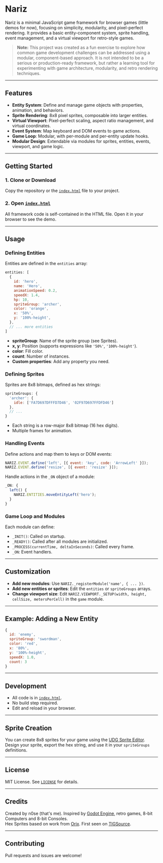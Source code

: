 # Nariz

Nariz is a minimal JavaScript game framework for browser games (little demos for now), focusing on simplicity, modularity, and pixel-perfect rendering. It provides a basic entity-component system, sprite handling, event management, and a virtual viewport for retro-style games.


> **Note:** This project was created as a fun exercise to explore how common game development challenges can be addressed using a modular, component-based approach. It is not intended to be a serious or production-ready framework, but rather a learning tool for experimenting with game architecture, modularity, and retro rendering techniques.

---

## Features

- **Entity System**: Define and manage game objects with properties, animation, and behaviors.
- **Sprite Rendering**: 8x8 pixel sprites, composable into larger entities.
- **Virtual Viewport**: Pixel-perfect scaling, aspect ratio management, and virtual coordinates.
- **Event System**: Map keyboard and DOM events to game actions.
- **Game Loop**: Modular, with per-module and per-entity update hooks.
- **Modular Design**: Extendable via modules for sprites, entities, events, viewport, and game logic.

---

## Getting Started

### 1. Clone or Download

Copy the repository or the [`index.html`](index.html ) file to your project.

### 2. Open [`index.html`](index.html )

All framework code is self-contained in the HTML file. Open it in your browser to see the demo.

---

## Usage

### Defining Entities

Entities are defined in the `entities` array:

```js
entities: [
  {
    id: 'hero',
    name: 'Hero',
    animationSpeed: 0.2,
    speedX: 1.4,
    hp: 10,
    spriteGroup: 'archer',
    color: 'orange',
    x: '50%',
    y: '100%-height',
  },
  // ... more entities
]
```

- **spriteGroup**: Name of the sprite group (see Sprites).
- **x, y**: Position (supports expressions like `'50%'`, `'100%-height'`).
- **color**: Fill color.
- **count**: Number of instances.
- **Custom properties**: Add any property you need.

### Defining Sprites

Sprites are 8x8 bitmaps, defined as hex strings:

```js
spriteGroups: {
  'archer': {
    idle: ['FA7D697DFFFD7D46', '02F97D697FFDFD46']
  },
  // ...
}
```

- Each string is a row-major 8x8 bitmap (16 hex digits).
- Multiple frames for animation.

### Handling Events

Define actions and map them to keys or DOM events:

```js
NARIZ.EVENT.define('left', [{ event: 'key', code: 'ArrowLeft' }]);
NARIZ.EVENT.define('resize', [{ event: 'resize' }]);
```

Handle actions in the `_ON` object of a module:

```js
_ON: {
  left() {
    NARIZ.ENTITIES.moveEntityLeft('hero');
  }
}
```

### Game Loop and Modules

Each module can define:

- `_INIT()`: Called on startup.
- `_READY()`: Called after all modules are initialized.
- `_PROCESS(currentTime, deltaInSeconds)`: Called every frame.
- `_ON`: Event handlers.

---

## Customization

- **Add new modules**: Use `NARIZ._registerModule('name', { ... })`.
- **Add new entities or sprites**: Edit the `entities` or `spriteGroups` arrays.
- **Change viewport size**: Edit `NARIZ.VIEWPORT._SETUP(width, height, cellSize, metersPerCell)` in the `game` module.

---

## Example: Adding a New Entity

```js
{
  id: 'enemy',
  spriteGroup: 'swordman',
  color: 'red',
  x: '80%',
  y: '100%-height',
  speedX: 1.0,
  count: 3
}
```

---

## Development

- All code is in [`index.html`](index.html ).
- No build step required.
- Edit and reload in your browser.

---

## Sprite Creation

You can create 8x8 sprites for your game using the [UDG Sprite Editor](https://www.sebastian.it/udg). Design your sprite, export the hex string, and use it in your `spriteGroups` definitions.

---

## License

MIT License. See [`LICENSE`](LICENSE ) for details.

---

## Credits

Created by n0se (that's me). Inspired by [Godot Engine](https://godotengine.org/), retro games, 8-bit Computers and 8-bit Consoles.  
Hex Sprites based on work from [Orix](www.oryxdesignlab.com). First seen on [TIGSource](https://forums.tigsource.com/index.php?topic=8970.0).

---

## Contributing

Pull requests and issues are welcome!
